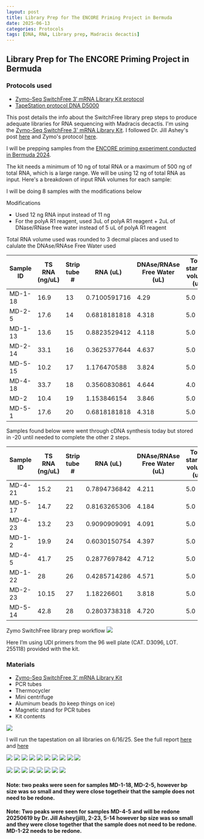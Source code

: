 ```yaml
---
layout: post
title: Library Prep for The ENCORE Priming Project in Bermuda
date: 2025-06-13
categories: Protocols
tags: [DNA, RNA, Library prep, Madracis decactis]
---
```


## Library Prep for The ENCORE Priming Project in Bermuda 

### Protocols used 

- [Zymo-Seq SwitchFree 3′ mRNA Library Kit protocol](https://github.com/flofields/Florence_Putnam_Lab_Notebook/blob/5e1bd6a1daa8db6ce40285a804eace80a1039421/protocols/Zymo_seq_switchfree_3_mrna_library_kit.pdf)
- [TapeStation protocol DNA D5000](https://github.com/flofields/Florence_Putnam_Lab_Notebook/blob/6e9046967846d31b2658908bf7ece3a7d2a67ed0/_posts/2025-06-09-DNA-Tapestation.md)

This post details the info about the SwitchFree library prep steps to produce adequate libraries for RNA sequencing with Madracis decactis. I'm using the [Zymo-Seq SwitchFree 3' mRNA Library Kit](https://github.com/flofields/Florence_Putnam_Lab_Notebook/blob/5e1bd6a1daa8db6ce40285a804eace80a1039421/protocols/Zymo_seq_switchfree_3_mrna_library_kit.pdf). I followed Dr. Jill Ashey's post [here](https://github.com/JillAshey/JillAshey_Putnam_Lab_Notebook/blob/master/_posts/2024-03-29-Zymo-SwitchFree.md) and Zymo's protocol [here](https://files.zymoresearch.com/protocols/_r3008_r3009__zymo_seq_switchfree_3_mrna_library_kit.pdf). 

I will be prepping samples from the [ENCORE priming experiment conducted in Bermuda 2024](https://github.com/flofields/Coral_Priming_Experiments_Summer_2024).

The kit needs a minimum of 10 ng of total RNA or a maximum of 500 ng of total RNA, which is a large range. We will be using 12 ng of total RNA as input. Here's a breakdown of input RNA volumes for each sample:

I will be doing 8 samples with the modifications below

Modifications 

- Used 12 ng RNA input instead of 11 ng
- For the polyA R1 reagent, used 3uL of polyA R1 reagent + 2uL of DNase/RNase free water instead of 5 uL of polyA R1 reagent

Total RNA volume used was rounded to 3 decmal places and used to calulate the DNAse/RNAse Free Water used

| Sample ID | TS RNA (ng/uL) | Strip tube # | RNA (uL) | DNAse/RNAse Free Water (uL) | Total starting volume (ul) | Primer |
| ------ | -------------- | ------------ | -------- | -------------------- | -------------------------- | ------ |
| MD-1-18 | 16.9           | 13            | 0.7100591716	|4.29                  | 5.0                        | 21      |
| MD-2-5| 17.6           | 14            | 0.6818181818	|4.318                 | 5.0                        | 22      |
| MD-1-13| 13.6           | 15            | 0.8823529412	|4.118                  | 5.0                        | 23      |
| MD-2-14| 33.1           | 16            | 0.3625377644	|4.637                  | 5.0                        | 24      |
| MD-5-15| 10.2           | 17            | 1.176470588	|3.824                  | 5.0                        | 25      |
| MD-4-18| 33.7           | 18            | 0.3560830861	|4.644      | 4.0                             |26      |
| MD-2 |10.4           | 19            | 1.153846154	|3.846                  | 5.0                        | 27      |
| MD-5-1| 17.6           | 20            | 0.6818181818	|4.318                  | 5.0                        | 28      |

Samples found below were went through cDNA synthesis today but stored in -20 until needed to complete the other 2 steps.

Sample ID | TS RNA (ng/uL) | Strip tube # | RNA (uL) | DNAse/RNAse Free Water (uL) | Total starting volume (ul) | Primer |
| ------ | -------------- | ------------ | -------- | -------------------- | -------------------------- | ------ |
| MD-4-21 | 15.2           | 21            | 0.7894736842	|4.211                  | 5.0                        | 29      |
| MD-5-17| 14.7           | 22            | 0.8163265306	|4.184                 | 5.0                        | 30      |
| MD-4-23| 13.2           | 23            | 0.9090909091	|4.091                  | 5.0                        | 31      |
| MD-1-2| 19.9           | 24            | 0.6030150754	|4.397                  | 5.0                        | 32      |
| MD-4-5| 41.7           | 25            | 0.2877697842	|4.712                  | 5.0                        | 33      |
| MD-1-22| 28           | 26            | 0.4285714286	|4.571                | 5.0                        | 34      |
| MD-2-23 |10.15           | 27            |1.18226601	|3.818                 | 5.0                        | 35      |
| MD-5-14| 42.8           | 28            | 0.2803738318	|4.720                  | 5.0                        | 36      |

Zymo SwitchFree library prep workflow
![](https://github.com/flofields/Florence_Putnam_Lab_Notebook/blob/85a6e4a1cfdee2851b568f8d417ef4271da868a6/images/Zymo-Seq_SwitchFree_3'_mRNA_Library_Kit_Workflow.jpg?raw=true)
	 
Here I’m using UDI primers from the 96 well plate (CAT. D3096, LOT. 255118) provided with the kit.


### Materials 

- [Zymo-Seq SwitchFree 3' mRNA Library Kit](https://www.zymoresearch.com/products/zymo-seq-switchfree-3-mrna-library-kit)
- PCR tubes 
- Thermocycler 
- Mini centrifuge
- Aluminum beads (to keep things on ice)
- Magnetic stand for PCR tubes 
- Kit contents 

![](https://github.com/flofields/Florence_Putnam_Lab_Notebook/blob/fd3b63aea71aa8571e6614d968c75bc7a751b25a/images/Zymo%20switch%20free/Zymo%20switch%20free%20kit%20contents.jpg?raw=true)

I will run the tapestation on all libraries on 6/16/25. See the full report [here](https://github.com/flofields/Coral_Priming_Experiments_Summer_2024/blob/8850088ca053d188d94361c2b6aef8333102437b/images/D5000_ScreenTape/2025_06_13/DNA_ENCORE_2025-16_FF1.pdf) and [here](https://github.com/flofields/Coral_Priming_Experiments_Summer_2024/blob/9c45cc8fd4673525b4c0113eac039a04791ceb06/images/D5000_ScreenTape/2025_06_13/DNA_ENCORE_2025-06-13-FF2.pdf)

![](https://raw.githubusercontent.com/flofields/Coral_Priming_Experiments_Summer_2024/refs/heads/main/images/D5000_ScreenTape/2025_06_13/20250613_1.jpg)
![](https://raw.githubusercontent.com/flofields/Coral_Priming_Experiments_Summer_2024/refs/heads/main/images/D5000_ScreenTape/2025_06_13/20250613_2.jpg)
![](https://raw.githubusercontent.com/flofields/Coral_Priming_Experiments_Summer_2024/refs/heads/main/images/D5000_ScreenTape/2025_06_13/20250613_3.jpg)
![](https://raw.githubusercontent.com/flofields/Coral_Priming_Experiments_Summer_2024/refs/heads/main/images/D5000_ScreenTape/2025_06_13/20250613_4.jpg)
![](https://raw.githubusercontent.com/flofields/Coral_Priming_Experiments_Summer_2024/refs/heads/main/images/D5000_ScreenTape/2025_06_13/20250613_5.jpg)
![](https://raw.githubusercontent.com/flofields/Coral_Priming_Experiments_Summer_2024/refs/heads/main/images/D5000_ScreenTape/2025_06_13/20250613_6.jpg)
![](https://raw.githubusercontent.com/flofields/Coral_Priming_Experiments_Summer_2024/refs/heads/main/images/D5000_ScreenTape/2025_06_13/20250613_7.jpg)
![](https://raw.githubusercontent.com/flofields/Coral_Priming_Experiments_Summer_2024/refs/heads/main/images/D5000_ScreenTape/2025_06_13/20250613_8.jpg)
![](https://raw.githubusercontent.com/flofields/Coral_Priming_Experiments_Summer_2024/refs/heads/main/images/D5000_ScreenTape/2025_06_13/20250613_9.jpg)
![](https://raw.githubusercontent.com/flofields/Coral_Priming_Experiments_Summer_2024/refs/heads/main/images/D5000_ScreenTape/2025_06_16/20250613_12.jpg)

![](https://raw.githubusercontent.com/flofields/Coral_Priming_Experiments_Summer_2024/refs/heads/main/images/D5000_ScreenTape/2025_06_13/20250613_11.jpg)
![](https://raw.githubusercontent.com/flofields/Coral_Priming_Experiments_Summer_2024/refs/heads/main/images/D5000_ScreenTape/2025_06_13/20250613_13.jpg)
![](https://raw.githubusercontent.com/flofields/Coral_Priming_Experiments_Summer_2024/refs/heads/main/images/D5000_ScreenTape/2025_06_13/20250613_14.jpg)
![](https://raw.githubusercontent.com/flofields/Coral_Priming_Experiments_Summer_2024/refs/heads/main/images/D5000_ScreenTape/2025_06_13/20250613_15.jpg)
![](https://raw.githubusercontent.com/flofields/Coral_Priming_Experiments_Summer_2024/refs/heads/main/images/D5000_ScreenTape/2025_06_13/20250613_16.jpg)
![](https://raw.githubusercontent.com/flofields/Coral_Priming_Experiments_Summer_2024/refs/heads/main/images/D5000_ScreenTape/2025_06_13/20250613_17.jpg)
![](https://raw.githubusercontent.com/flofields/Coral_Priming_Experiments_Summer_2024/refs/heads/main/images/D5000_ScreenTape/2025_06_13/20250613_18.jpg)
![](https://raw.githubusercontent.com/flofields/Coral_Priming_Experiments_Summer_2024/refs/heads/main/images/D5000_ScreenTape/2025_06_13/20250613_19.jpg)

#### Note: two peaks were seen for samples MD-1-18, MD-2-5, however bp size was so small and they were close togetheir that the sample does not need to be redone.
#### Note: Two peaks were seen for samples MD-4-5 and will be redone 20250619 by Dr. Jill Ashey(jill), 2-23, 5-14 however bp size was so small and they were close together that the sample does not need to be redone. MD-1-22 needs to be redone.

